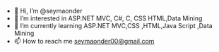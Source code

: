 - 👋 Hi, I’m @seymaonder
- 👀 I’m interested in ASP.NET MVC, C#, C, CSS HTML,Data Mining
- 🌱 I’m currently learning ASP.NET MVC,CSS ,HTML,Java Script ,Data Mining
- 📫 How to reach me seymaonder00@gmail.com

<!---
seymaonder/seymaonder is a ✨ special ✨ repository because its `README.md` (this file) appears on your GitHub profile.
You can click the Preview link to take a look at your changes.
--->
